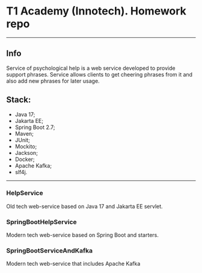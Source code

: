 # T1 Academy (Innotech). Homework repo
----
## Info
Service of psychological help is a web service developed to provide support phrases. 
Service allows clients to get cheering phrases  from it and also add new phrases for later usage.

## Stack:

- Java 17;
- Jakarta EE;
- Spring Boot 2.7;
- Maven;
- JUnit;
- Mockito;
- Jackson;
- Docker;
- Apache Kafka;
- slf4j.

----
### HelpService
Old tech web-service based on Java 17 and Jakarta EE servlet.
### SpringBootHelpService
Modern tech web-service based on Spring Boot and starters.
### SpringBootServiceAndKafka
Modern tech web-service that includes Apache Kafka

